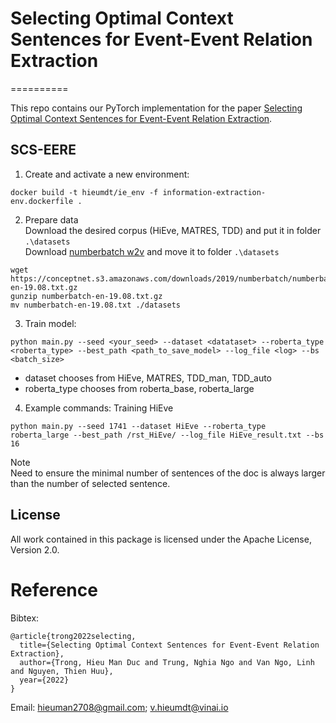 # Selecting Optimal Context Sentences for Event-Event Relation Extraction
==========

This repo contains our PyTorch implementation for the paper [Selecting Optimal Context Sentences for Event-Event Relation Extraction](https://www.aaai.org/AAAI22Papers/AAAI-3912.ManH.pdf). 


## SCS-EERE

1. Create and activate a new environment:
```
docker build -t hieumdt/ie_env -f information-extraction-env.dockerfile .
```
2. Prepare data\
Download the desired corpus (HiEve, MATRES, TDD) and put it in folder ```.\datasets```\
Download [numberbatch w2v](https://github.com/commonsense/conceptnet-numberbatch) and move it to folder ```.\datasets```
```
wget https://conceptnet.s3.amazonaws.com/downloads/2019/numberbatch/numberbatch-en-19.08.txt.gz
gunzip numberbatch-en-19.08.txt.gz
mv numberbatch-en-19.08.txt ./datasets
```
3. Train model:
```
python main.py --seed <your_seed> --dataset <datataset> --roberta_type <roberta_type> --best_path <path_to_save_model> --log_file <log> --bs <batch_size>
```
- dataset chooses from HiEve, MATRES, TDD_man, TDD_auto
- roberta_type chooses from roberta_base, roberta_large
4. Example commands:
Training HiEve
```
python main.py --seed 1741 --dataset HiEve --roberta_type roberta_large --best_path /rst_HiEve/ --log_file HiEve_result.txt --bs 16
```
Note \
Need to ensure the minimal number of sentences of the doc is always larger than the number of selected sentence.
## License

All work contained in this package is licensed under the Apache License, Version 2.0.

# Reference
Bibtex:
```
@article{trong2022selecting,
  title={Selecting Optimal Context Sentences for Event-Event Relation Extraction},
  author={Trong, Hieu Man Duc and Trung, Nghia Ngo and Van Ngo, Linh and Nguyen, Thien Huu},
  year={2022}
}
```
Email: hieuman2708@gmail.com; v.hieumdt@vinai.io

